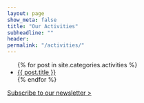 ```yaml
---
layout: page
show_meta: false
title: "Our Activities"
subheadline: ""
header:
permalink: "/activities/"
---
```

<ul>
    {% for post in site.categories.activities %}
    <li><a href="{{ site.url }}{{ site.baseurl }}{{ post.url }}">{{ post.title }}</a></li>
    {% endfor %}
</ul>

<a class="radius button small" href="https://forms.gle/9n5TKAfcby4JceYN9">Subscribe to our newsletter > </a>